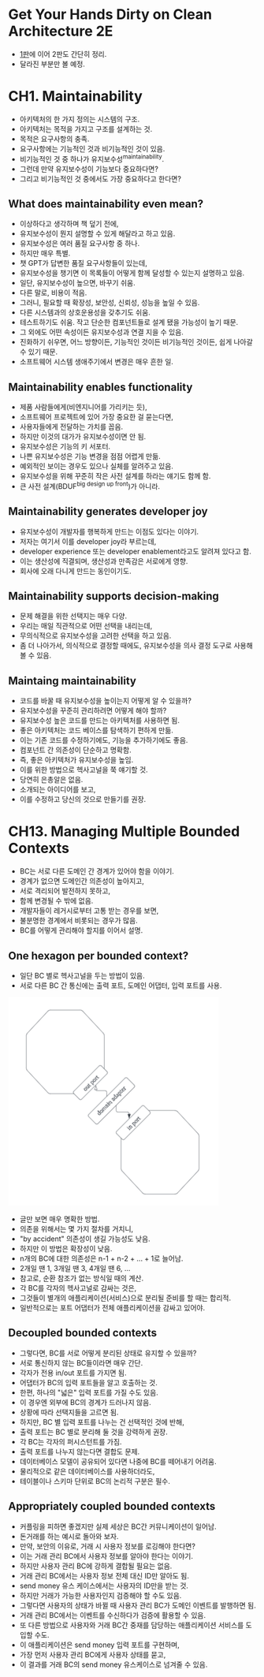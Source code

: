# Get Your Hands Dirty on Clean Architecture 2E

- [1판](../gyhdca/README.md)에 이어 2판도 간단히 정리.
- 달라진 부분만 볼 예정.

# CH1. Maintainability

- 아키텍처의 한 가지 정의는 시스템의 구조.
- 아키텍처는 목적을 가지고 구조를 설계하는 것.
- 목적은 요구사항의 충족.
- 요구사항에는 기능적인 것과 비기능적인 것이 있음.
- 비기능적인 것 중 하나가 유지보수성<sup>maintainability</sup>.
- 그런데 만약 유지보수성이 기능보다 중요하다면?
- 그리고 비기능적인 것 중에서도 가장 중요하다고 한다면?

## What does maintainability even mean?

- 이상하다고 생각하며 책 덮기 전에,
- 유지보수성이 뭔지 설명할 수 있게 해달라고 하고 있음.
- 유지보수성은 여러 품질 요구사항 중 하나.
- 하지만 매우 특별.
- 챗 GPT가 답변한 품질 요구사항들이 있는데,
- 유지보수성을 챙기면 이 목록들이 어떻게 함께 달성할 수 있는지 설명하고 있음.
- 일단, 유지보수성이 높으면, 바꾸기 쉬움.
- 다른 말로, 비용이 적음.
- 그러니, 필요할 때 확장성, 보안성, 신뢰성, 성능을 높일 수 있음.
- 다른 시스템과의 상호운용성을 갖추기도 쉬움.
- 테스트하기도 쉬움. 작고 단순한 컴포넌트들로 설계 됐을 가능성이 높기 때문.
- 그 외에도 어떤 속성이든 유지보수성과 연결 지을 수 있음.
- 진화하기 쉬우면, 어느 방향이든, 기능적인 것이든 비기능적인 것이든, 쉽게 나아갈 수 있기 때문.
- 소프트웨어 시스템 생애주기에서 변경은 매우 흔한 일.

## Maintainability enables functionality

- 제품 사람들에게(비엔지니어를 가리키는 듯),
- 소프트웨어 프로젝트에 있어 가장 중요한 걸 묻는다면,
- 사용자들에게 전달하는 가치를 꼽음.
- 하지만 이것의 대가가 유지보수성이면 안 됨.
- 유지보수성은 기능의 키 서포터.
- 나쁜 유지보수성은 기능 변경을 점점 어렵게 만듦.
- 예외적인 보이는 경우도 있으나 실체를 알려주고 있음.
- 유지보수성을 위해 꾸준히 작은 사전 설계를 하라는 얘기도 함께 함.
- 큰 사전 설계(BDUF<sup>big design up front</sup>)가 아니라.

## Maintainability generates developer joy

- 유지보수성이 개발자를 행복하게 만드는 이점도 있다는 이야기.
- 저자는 여기서 이를 developer joy라 부르는데,
- developer experience 또는 developer enablement라고도 알려져 있다고 함.
- 이는 생산성에 직결되며, 생산성과 만족감은 서로에게 영향.
- 회사에 오래 다니게 만드는 동인이기도.

## Maintainability supports decision-making

- 문제 해결을 위한 선택지는 매우 다양.
- 우리는 매일 직관적으로 어떤 선택을 내리는데,
- 무의식적으로 유지보수성을 고려한 선택을 하고 있음.
- 좀 더 나아가서, 의식적으로 결정할 때에도, 유지보수성을 의사 결정 도구로 사용해 볼 수 있음.

## Maintaing maintainability

- 코드를 바꿀 때 유지보수성을 높이는지 어떻게 알 수 있을까?
- 유지보수성을 꾸준히 관리하려면 어떻게 해야 할까?
- 유지보수성 높은 코드를 만드는 아키텍처를 사용하면 됨.
- 좋은 아키텍처는 코드 베이스를 탐색하기 편하게 만듦.
- 이는 기존 코드를 수정하기에도, 기능을 추가하기에도 좋음.
- 컴포넌트 간 의존성이 단순하고 명확함.
- 즉, 좋은 아키텍처가 유지보수성을 높임.
- 이를 위한 방법으로 헥사고널을 쭉 얘기할 것.
- 당연히 은총알은 없음.
- 소개되는 아이디어를 보고,
- 이를 수정하고 당신의 것으로 만들기를 권장.

# CH13. Managing Multiple Bounded Contexts

- BC는 서로 다른 도메인 간 경계가 있어야 함을 이야기.
- 경계가 없으면 도메인간 의존성이 높아지고,
- 서로 격리되어 발전하지 못하고,
- 함께 변경될 수 밖에 없음.
- 개발자들이 레거시로부터 고통 받는 경우를 보면,
- 불분명한 경계에서 비롯되는 경우가 많음.
- BC를 어떻게 관리해야 할지를 이어서 설명.

## One hexagon per bounded context?

- 일단 BC 별로 헥사고널을 두는 방법이 있음.
- 서로 다른 BC 간 통신에는 출력 포트, 도메인 어댑터, 입력 포트를 사용.

![](./F13.1.png)

- 글만 보면 매우 명확한 방법.
- 의존을 위해서는 몇 가지 절차를 거치니,
- "by accident" 의존성이 생길 가능성도 낮음.
- 하지만 이 방법은 확장성이 낮음.
- n개의 BC에 대한 의존성은 n-1 + n-2 + ... + 1로 늘어남.
- 2개일 땐 1, 3개일 땐 3, 4개일 땐 6, ...
- 참고로, 순환 참조가 없는 방식일 때의 계산.
- 각 BC를 각자의 헥사고널로 감싸는 것은,
- 그것들이 별개의 애플리케이션(서비스)으로 분리될 준비를 할 때는 합리적.
- 일반적으로는 포트 어댑터가 전체 애플리케이션을 감싸고 있어야.

## Decoupled bounded contexts

- 그렇다면, BC를 서로 어떻게 분리된 상태로 유지할 수 있을까?
- 서로 통신하지 않는 BC들이라면 매우 간단.
- 각자가 전용 in/out 포트를 가지면 됨.
- 어댑터가 BC의 입력 포트들을 알고 호출하는 것.
- 한편, 하나의 "넓은" 입력 포트를 가질 수도 있음.
- 이 경우엔 외부에 BC의 경계가 드러나지 않음.
- 상황에 따라 선택지들을 고르면 됨.
- 하지만, BC 별 입력 포트를 나누는 건 선택적인 것에 반해,
- 출력 포트는 BC 별로 분리해 둘 것을 강력하게 권장.
- 각 BC는 각자의 퍼시스턴트를 가짐.
- 출력 포트를 나누지 않는다면 결합도 문제.
- 데이터베이스 모델이 공유되어 있다면 나중에 BC를 떼어내기 어려움.
- 물리적으로 같은 데이터베이스를 사용하더라도,
- 테이블이나 스키마 단위로 BC의 논리적 구분은 필수.

## Appropriately coupled bounded contexts

- 커플링을 피하면 좋겠지만 실제 세상은 BC간 커뮤니케이션이 일어남.
- 돈거래를 하는 예시로 돌아와 보자.
- 만약, 보안의 이유로, 거래 시 사용자 정보를 로깅해야 한다면?
- 이는 거래 관리 BC에서 사용자 정보를 알아야 한다는 이야기.
- 하지만 사용자 관리 BC에 강하게 결합될 필요는 없음.
- 거래 관리 BC에서는 사용자 정보 전체 대신 ID만 알아도 됨.
- send money 유스 케이스에서는 사용자의 ID만을 받는 것.
- 하지만 거래가 가능한 사용자인지 검증해야 할 수도 있음.
- 그렇다면 사용자의 상태가 바뀔 때 사용자 관리 BC가 도메인 이벤트를 발행하면 됨.
- 거래 관리 BC에서는 이벤트를 수신하다가 검증에 활용할 수 있음.
- 또 다른 방법으로 사용자와 거래 BC간 중재를 담당하는 애플리케이션 서비스를 도입할 수도.
- 이 애플리케이션은 send money 입력 포트를 구현하며,
- 가장 먼저 사용자 관리 BC에게 사용자 상태를 묻고,
- 이 결과를 거래 BC의 send money 유스케이스로 넘겨줄 수 있음.
